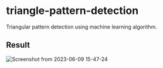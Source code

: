 # triangle-pattern-detection
Triangular pattern detection using machine learning algorithm.


## Result 
![Screenshot from 2023-06-09 15-47-24](https://github.com/AmirRezaFarokhy/triangle-pattern-detection/assets/113052872/7b6dd6d3-788a-4e74-8a34-04af4915871c)




